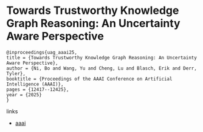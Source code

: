# Towards Trustworthy Knowledge Graph Reasoning: An Uncertainty Aware Perspective

```
@inproceedings{uag_aaai25,
title = {Towards Trustworthy Knowledge Graph Reasoning: An Uncertainty Aware Perspective},
author = {Ni, Bo and Wang, Yu and Cheng, Lu and Blasch, Erik and Derr, Tyler},
booktitle = {Proceedings of the AAAI Conference on Artificial Intelligence (AAAI)},
pages = {12417--12425},
year = {2025}
}
```

links
- [aaai](https://ojs.aaai.org/index.php/AAAI/article/view/33353)
